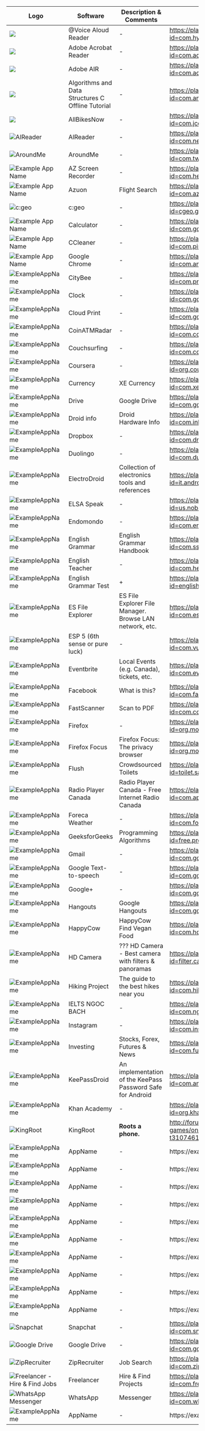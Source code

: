 Logo | Software | Description & Comments | Url
------------ | ------------ | ------------- | -------------
![](https://lh6.ggpht.com/LP6ZbrckzcFBlPuH-CEkAWXgh8StKg-3M-a-bPB8Lo2KITpDP6VBahC7MSbD9Vx4VKU=w300 "") | @Voice Aloud Reader | - | https://play.google.com/store/apps/details?id=com.hyperionics.avar&hl=en
![](https://lh3.googleusercontent.com/k1vNtKXtkYmzT1YqEoJBF9-y8oiv7kCp3ldiwxgyNBlWCTgkUjElZCTG9S_8ClcFAN8R=w300 "") | Adobe Acrobat Reader | - | https://play.google.com/store/apps/details?id=com.adobe.reader&hl=en
![](https://lh3.googleusercontent.com/dRy9Pv-kKb3YSK5hwm7A2FsfDCpBjVnyjPvT7qsNiDP_drUP0lqxsCZg04kAQcHBuw=w300 "") | Adobe AIR | - | https://play.google.com/store/apps/details?id=com.adobe.air&hl=en
![](https://lh3.googleusercontent.com/3dvJqnc8hR9WFsjxjSN-dDXBiuk52lZAyrKiZM5jaaz3Jdk0wZ-YZIgzBergHxKMS3s=w300 "") | Algorithms and Data Structures C Offline Tutorial | - | https://play.google.com/store/apps/details?id=com.anees.algorithmsanddatastructures&hl=en
![](https://lh6.ggpht.com/K5l74O9_Ki0ibrho2jbUUjebS8XqFwksgQmvo2fSWZU0VbqBmTgyUG3goTyenOMJLrgv=w300 "") | AllBikesNow | - | https://play.google.com/store/apps/details?id=com.jcdecaux.allbikesnow&hl=en
![](https://exampleurloflogo "AlReader") | AlReader | - | https://play.google.com/store/apps/details?id=com.neverland.alreader
![](https://exampleurloflogo "AroundMe") | AroundMe | - | https://play.google.com/store/apps/details?id=com.tweakersoft.aroundme
![](https://exampleurloflogo "Example App Name") | AZ Screen Recorder | - | https://play.google.com/store/apps/details?id=com.hecorat.screenrecorder.free
![](https://exampleurloflogo "Example App Name") | Azuon | Flight Search | https://play.google.com/store/apps/details?id=com.azuon
![](https://exampleurloflogo "c:geo") | c:geo | - | https://play.google.com/store/apps/details?id=cgeo.geocaching
![](https://exampleurloflogo "Example App Name") | Calculator | - | https://play.google.com/store/apps/details?id=com.google.android.calculator
![](https://exampleurloflogo "Example App Name") | CCleaner | - | https://play.google.com/store/apps/details?id=com.piriform.ccleaner
![](https://exampleurloflogo "Example App Name") | Google Chrome | - | https://play.google.com/store/apps/details?id=com.android.chrome
![](https://exampleurloflogo "ExampleAppName") | CityBee | - | https://play.google.com/store/apps/details?id=com.primeleasing.citybee
![](https://exampleurloflogo "ExampleAppName") | Clock | - | https://play.google.com/store/apps/details?id=com.google.android.deskclock
![](https://exampleurloflogo "ExampleAppName") | Cloud Print | - | https://play.google.com/store/apps/details?id=com.google.android.apps.cloudprint
![](https://exampleurloflogo "ExampleAppName") | CoinATMRadar | - | https://play.google.com/store/apps/details?id=com.coinatmradar.android
![](https://exampleurloflogo "ExampleAppName") | Couchsurfing | - | https://play.google.com/store/apps/details?id=com.couchsurfing.mobile.android
![](https://exampleurloflogo "ExampleAppName") | Coursera | - | https://play.google.com/store/apps/details?id=org.coursera.android
![](https://exampleurloflogo "ExampleAppName") | Currency | XE Currency | https://play.google.com/store/apps/details?id=com.xe.currency
![](https://exampleurloflogo "ExampleAppName") | Drive | Google Drive | https://play.google.com/store/apps/details?id=com.google.android.apps.docs
![](https://exampleurloflogo "ExampleAppName") | Droid info | Droid Hardware Info | https://play.google.com/store/apps/details?id=com.inkwired.droidinfo
![](https://exampleurloflogo "ExampleAppName") | Dropbox | - | https://play.google.com/store/apps/details?id=com.dropbox.android
![](https://exampleurloflogo "ExampleAppName") | Duolingo | - | https://play.google.com/store/apps/details?id=com.duolingo
![](https://exampleurloflogo "ExampleAppName") | ElectroDroid | Collection of electronics tools and references | https://play.google.com/store/apps/details?id=it.android.demi.elettronica
![](https://exampleurloflogo "ExampleAppName") | ELSA Speak | - | https://play.google.com/store/apps/details?id=us.nobarriers.elsa
![](https://exampleurloflogo "ExampleAppName") | Endomondo | - | https://play.google.com/store/apps/details?id=com.endomondo.android
![](https://exampleurloflogo "ExampleAppName") | English Grammar | English Grammar Handbook | https://play.google.com/store/apps/details?id=com.ssstudio.grammarhandbook
![](https://exampleurloflogo "ExampleAppName") | English Teacher | - | https://play.google.com/store/apps/details?id=com.helloworld.englishteacher
![](https://exampleurloflogo "ExampleAppName") | English Grammar Test | + | https://play.google.com/store/apps/details?id=english.grammar.test.app
![](https://exampleurloflogo "ExampleAppName") | ES File Explorer | ES File Explorer File Manager. Browse LAN network, etc. | https://play.google.com/store/apps/details?id=com.estrongs.android.pop
![](https://exampleurloflogo "ExampleAppName") | ESP 5 (6th sense or pure luck) | - | https://play.google.com/store/apps/details?id=com.vuifahgames.esp5
![](https://exampleurloflogo "ExampleAppName") | Eventbrite | Local Events (e.g. Canada), tickets, etc. | https://play.google.com/store/apps/details?id=com.eventbrite.attendee
![](https://exampleurloflogo "ExampleAppName") | Facebook | What is this? | https://play.google.com/store/apps/details?id=com.facebook.katana
![](https://exampleurloflogo "ExampleAppName") | FastScanner | Scan to PDF | https://play.google.com/store/apps/details?id=com.coolmobilesolution.fastscannerfree
![](https://exampleurloflogo "ExampleAppName") | Firefox | - | https://play.google.com/store/apps/details?id=org.mozilla.firefox
![](https://exampleurloflogo "ExampleAppName") | Firefox Focus | Firefox Focus: The privacy browser | https://play.google.com/store/apps/details?id=org.mozilla.focus
![](https://exampleurloflogo "ExampleAppName") | Flush | Crowdsourced Toilets | https://play.google.com/store/apps/details?id=toilet.samruston.com.toilet
![](https://exampleurloflogo "ExampleAppName") | Radio Player Canada | Radio Player Canada - Free Internet Radio Canada | https://play.google.com/store/apps/details?id=com.appmind.radios.ca
![](https://exampleurloflogo "ExampleAppName") | Foreca Weather | - | https://play.google.com/store/apps/details?id=com.foreca.android.weather
![](https://exampleurloflogo "ExampleAppName") | GeeksforGeeks | Programming Algorithms | https://play.google.com/store/apps/details?id=free.programming.programming
![](https://exampleurloflogo "ExampleAppName") | Gmail | - | https://play.google.com/store/apps/details?id=com.google.android.gm
![](https://exampleurloflogo "ExampleAppName") | Google Text-to-speech | - | https://play.google.com/store/apps/details?id=com.google.android.tts
![](https://exampleurloflogo "ExampleAppName") | Google+ | - | https://play.google.com/store/apps/details?id=com.google.android.apps.plus
![](https://exampleurloflogo "ExampleAppName") | Hangouts | Google Hangouts | https://play.google.com/store/apps/details?id=com.google.android.talk
![](https://exampleurloflogo "ExampleAppName") | HappyCow | HappyCow Find Vegan Food | https://play.google.com/store/apps/details?id=com.hcceg.veg.compassionfree
![](https://exampleurloflogo "ExampleAppName") | HD Camera | ??? HD Camera - Best camera with filters & panoramas | https://play.google.com/store/apps/details?id=filter.camera.snap.photo.video.panorama
![](https://exampleurloflogo "ExampleAppName") | Hiking Project | The guide to the best hikes near you | https://play.google.com/store/apps/details?id=com.hikingproject.android
![](https://exampleurloflogo "ExampleAppName") | IELTS NGOC BACH | - | https://play.google.com/store/apps/details?id=com.ngocbach.eilts
![](https://exampleurloflogo "ExampleAppName") | Instagram | - | https://play.google.com/store/apps/details?id=com.instagram.android
![](https://exampleurloflogo "ExampleAppName") | Investing | Stocks, Forex, Futures & News | https://play.google.com/store/apps/details?id=com.fusionmedia.investing
![](https://exampleurloflogo "ExampleAppName") | KeePassDroid | An implementation of the KeePass Password Safe for Android | https://play.google.com/store/apps/details?id=com.android.keepass
![](https://exampleurloflogo "ExampleAppName") | Khan Academy | - | https://play.google.com/store/apps/details?id=org.khanacademy.android
![](https://img.utdstc.com/icons/256/kingroot-android.png "KingRoot") | KingRoot | **Roots a phone.** | http://forum.xda-developers.com/android/apps-games/one-click-root-tool-android-2-x-5-0-t3107461
![](https://exampleurloflogo "ExampleAppName") | AppName | - | https://exampleurltodownload
![](https://exampleurloflogo "ExampleAppName") | AppName | - | https://exampleurltodownload
![](https://exampleurloflogo "ExampleAppName") | AppName | - | https://exampleurltodownload
![](https://exampleurloflogo "ExampleAppName") | AppName | - | https://exampleurltodownload
![](https://exampleurloflogo "ExampleAppName") | AppName | - | https://exampleurltodownload
![](https://exampleurloflogo "ExampleAppName") | AppName | - | https://exampleurltodownload
![](https://exampleurloflogo "ExampleAppName") | AppName | - | https://exampleurltodownload
![](https://exampleurloflogo "ExampleAppName") | AppName | - | https://exampleurltodownload
![](https://exampleurloflogo "ExampleAppName") | AppName | - | https://exampleurltodownload
![](https://exampleurloflogo "ExampleAppName") | AppName | - | https://exampleurltodownload
![](https://lh4.ggpht.com/vdK_CsMSsJoYvJpYgaj91fiJ1T8rnSHHbXL0Em378kQaaf_BGyvUek2aU9z2qbxJCAFV=w300-rw "Snapchat") | Snapchat | - | https://play.google.com/store/apps/details?id=com.snapchat.android
![](https://lh6.ggpht.com/k7Z4J1IIXXJnC2NRnFfJNlkn7kZge4Zx-Yv5uqYf4222tx74wXDzW24OvOxlcpw0KcQ=w300-rw "Google Drive") | Google Drive | - | https://play.google.com/store/apps/details?id=com.google.android.apps.docs
![](https://lh3.googleusercontent.com/anoS3ctKg2hCMiI90vTKnTtywX9yMrdJHtYItZd1Lyyxx37pH6Olc15AInquhkIV73o=w300-rw "ZipRecruiter") | ZipRecruiter | Job Search | https://play.google.com/store/apps/details?id=com.ziprecruiter.android.release
![](https://lh3.googleusercontent.com/xPgG18R6w5DejxQDGTPPdWPnT1uAdowsaQHtdFtbugRTaXsZTzehQwFTor7RHDj1HQxG=w300-rw "Freelancer - Hire & Find Jobs") | Freelancer | Hire & Find Projects | https://play.google.com/store/apps/details?id=com.freelancer.android.messenger
![](https://lh6.ggpht.com/mp86vbELnqLi2FzvhiKdPX31_oiTRLNyeK8x4IIrbF5eD1D5RdnVwjQP0hwMNR_JdA=w300-rw "WhatsApp Messenger") | WhatsApp | Messenger | https://play.google.com/store/apps/details?id=com.whatsapp
![](https://exampleurloflogo "ExampleAppName") | AppName | - | https://exampleurltodownload
